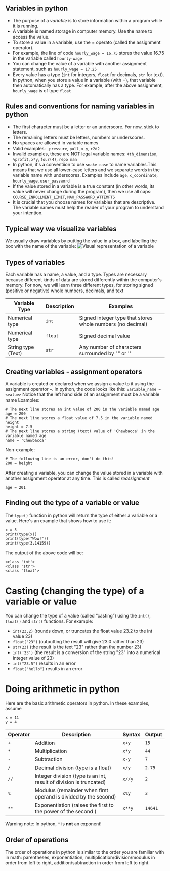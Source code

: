 ## Variables in python

- The purpose of a *variable* is to store information within a program while it is running.
- A variable is named storage in computer memory. Use the name to access the value.
- To store a value in a variable, use the = operato (called the assignment operator). 
- For example, the line of code
`hourly_wage = 16.75`
stores the value 16.75 in the variable called `hourly-wage`
- You can change the value of a variable with another assignment statement, such as 
`hourly_wage = 17.25`
- Every value has a type (`int` for integers, `float` for decimals, `str` for text). In python, when you store a value in a variable (with =), that variable then automatically has a type. For example, after the above assignment, `hourly_wage` is of type `float`


## Rules and conventions for naming variables in python

- The first character must be a letter or an underscore. For now, stick to letters.
- The remaining letters must be letters, numbers or underscores.
- No spaces are allowed in variable names
- Valid examples: `_pressure`, `pull`, `x_y`, `r2d2`
- Invalid examples, these are NOT legal variable names: `4th_dimension`, `%profit`, `x*y`, `four(4)`, `repo man`
- In python, it's a conventiion to use `snake case` to name variables.This means that we use all lower-case letters and we separate words in the variable name with underscores. Examples include `age`, `x_coordinate`, `hourly_wage`, `user_password`
- If the value stored in a variable is a true constant (in other words, its value will never change during the program), then we use all caps: `COURSE_ENROLLMENT_LIMIT`, `MAX_PASSWORD_ATTEMPTS`
- It is crucial that you choose names for variables that are descriptive. The variable names must help the reader of your program to understand your intention.

## Typical way we visualize variables
We usually draw variables by putting the value in a box, and labelling the box with the name of the variable:
![Visual representation of a variable](img/depiction_of_variable.png)

## Types of variables
Each variable has a name, a value, and a type. Types are necessary because different kinds of data are stored differently within the computer's memory. For now, we will learn three different types, for storing signed (positive or negative) whole numbers, decimals, and text 


| Variable Type | Description |Examples |
| -------- | -------- | --------|
| Numerical type | `int` | Signed integer type that stores whole numbers (no decimal) | 0, 7, -5|
|Numerical type | `float` | Signed decimal value | 0.5, 20.0, -18.2, 2.5e3 = 2.5x10^3|
| String type (Text) | `str` | Any number of characters surrounded by "" or ''| "Hello", 'world', '9'|

## Creating variables - assignment operators

A variable is created or declared when we assign a value to it using the assignment operator `=`. In python, the code looks like this:
`variable_name = <value>`
Notice that the left hand side of an assignment must be a variable name
Examples:
```
# The next line stores an int value of 200 in the variable named age
age = 200
# The next line stores a float value of 7.5 in the variable named height
height = 7.5
# The next line stores a string (text) value of 'Chewbacca' in the variable named age
name = 'Chewbacca'
```

Non-example:
``` 
# The following line is an error, don't do this!
200 = height
```
After creating a variable, you can change the value stored in a variable with another assignment operator at any time. This is called *reassignment*
```
age = 201
```

## Finding out the type of a variable or value

The `type()` function in python will return the type of either a variable or a value. Here's an example that shows how to use it:
```
x = 5
print(type(x))
print(type("Wow!"))
print(type(3.14159))
```
The output of the above code will be:
```
<class 'int'>
<class 'str'>
<class 'float'>
```

# Casting (changing the type) of a variable or value

You can change the type of a value (called “casting”) using the `int()`, `float()` and `str()` functions. For example:
- `int(23.2)` (rounds down, or truncates the float value 23.2 to the int value 23)
- `float("23")` (outputting the result will give 23.0 rather than 23)
- `str(23)` (the result is the text "23" rather than the number 23)
- `int('23')` (the result is a conversion of the string "23" into a numerical integer value of 23)
- `int("23.5")` results in an error
- `float("hello")` results in an error

# Doing arithmetic in python

Here are the basic arithmetic operators in python. In these examples, assume
```
x = 11
y = 4
```
|Operator|Description|Syntax|Output|
| ----- | ----- | ----- | ----- |
|`+`|Addition |`x+y`|`15`|
|`*`|Multiplication |`x*y`|`44`|
|`-`| Subtraction | `x-y`|`7`|
|`/`| Decimal division (type is a float)| `x/y`|`2.75`|
|`//`| Integer division (type is an int, result of division is truncated)|`x//y`|`2`|
|`%`|Modulus (remainder when first operand is divided by the second)| `x%y`|`3`
|`**`|Exponentiation (raises the first  to the power of the second )|`x**y`|`14641`|

Warning note: In python, `^` is **not** an exponent!

## Order of operations

The order of operations in python is similar to the order you are familiar with in math:
parentheses, exponentiation, multiplication/division/modulus in order from left to right, addition/subtraction in order from left to right.

